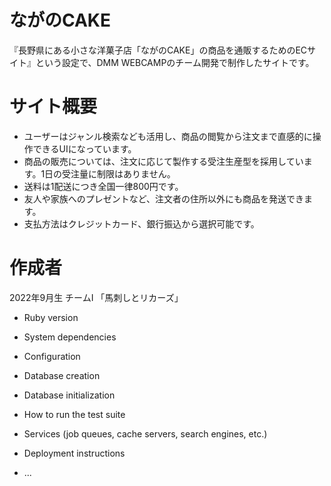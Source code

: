 # ながのCAKE

『長野県にある小さな洋菓子店「ながのCAKE」の商品を通販するためのECサイト』という設定で、DMM WEBCAMPのチーム開発で制作したサイトです。

# サイト概要

* ユーザーはジャンル検索なども活用し、商品の閲覧から注文まで直感的に操作できるUIになっています。
* 商品の販売については、注文に応じて製作する受注生産型を採用しています。1日の受注量に制限はありません。
* 送料は1配送につき全国一律800円です。
* 友人や家族へのプレゼントなど、注文者の住所以外にも商品を発送できます。
* 支払方法はクレジットカード、銀行振込から選択可能です。

# 作成者

2022年9月生 チームI 「馬刺しとリカーズ」

* Ruby version

* System dependencies

* Configuration

* Database creation

* Database initialization

* How to run the test suite

* Services (job queues, cache servers, search engines, etc.)

* Deployment instructions

* ...
